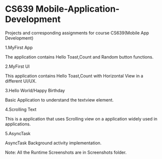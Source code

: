 # CS639 Mobile-Application-Development
Projects and corresponding assignments for course CS639(Mobile App Development)

1.MyFirst App

The application contains Hello Toast,Count and Random button functions.

2.MyFirst UI

This application contains Hello Toast,Count with Horizontal View in a different UI/UX.

3.Hello World/Happy Birthday 

Basic Application to understand the textview element.

4.Scrolling Text

This is a application that uses Scrolling view on a application widely used in applications.

5.AsyncTask

AsyncTask Background activity implementation.



Note: All the Runtime Screenshots are in Screenshots folder.
